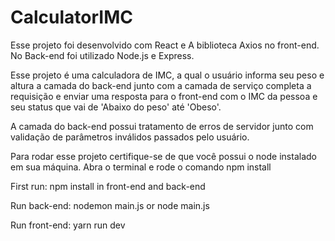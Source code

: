 # CalculatorIMC
Esse projeto foi desenvolvido com React e A biblioteca Axios no front-end.
No Back-end foi utilizado Node.js e Express.

Esse projeto é uma calculadora de IMC, a qual o usuário informa seu peso e altura
a camada do back-end junto com a camada de serviço completa a requisição e enviar
uma resposta para o front-end com o IMC da pessoa e seu status que vai de 'Abaixo
do peso' até 'Obeso'.

A camada do back-end possui tratamento de erros de servidor junto com validação
de parâmetros inválidos passados pelo usuário.

Para rodar esse projeto certifique-se de que você possui o node instalado em sua máquina.
Abra o terminal e rode o comando npm install


First run: npm install in front-end and back-end

Run back-end: nodemon main.js or node main.js

Run front-end: yarn run dev
